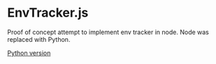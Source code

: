 # EnvTracker.js

Proof of concept attempt to implement env tracker in node. Node was replaced with Python.

[Python version](https://github.com/pnw/env-tracker)
